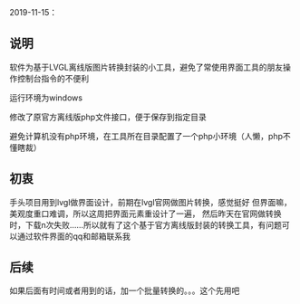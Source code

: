 2019-11-15：

## 说明

软件为基于LVGL离线版图片转换封装的小工具，避免了常使用界面工具的朋友操作控制台指令的不便利

运行环境为windows

修改了原官方离线版php文件接口，便于保存到指定目录

避免计算机没有php环境，在工具所在目录配置了一个php小环境（人懒，php不懂瞎裁）


## 初衷

手头项目用到lvgl做界面设计，前期在lvgl官网做图片转换，感觉挺好 但界面嘛，美观度重口难调，所以这周把界面元素重设计了一遍， 然后昨天在官网做转换时，下载n次失败……所以就有了这个基于官方离线版封装的转换工具，有问题可以通过软件界面的qq和邮箱联系我

## 后续

如果后面有时间或者用到的话，加一个批量转换的。。。这个先用吧

